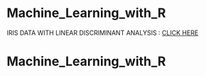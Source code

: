 # Machine_Learning_with_R
<!DOCTYPE html>
<html>
<body>

<p> IRIS DATA WITH LINEAR DISCRIMINANT ANALYSIS : <a href="http://rpubs.com/ghorai77/518856">CLICK HERE</a></p>
</body>
</html>

# Machine_Learning_with_R



